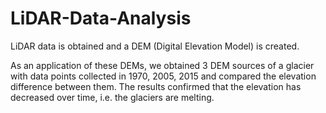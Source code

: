 # LiDAR-Data-Analysis
LiDAR data is obtained and a DEM (Digital Elevation Model) is created. 

As an application of these DEMs, we obtained 3 DEM sources of a glacier with data points collected in 1970, 2005, 2015 and compared the elevation difference between them.
The results confirmed that the elevation has decreased over time, i.e. the glaciers are melting.
